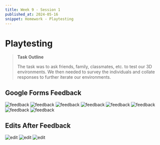 ```yaml
---
title: Week 9 - Session 1
published_at: 2024-05-16
snippet: Homework - Playtesting
---
```

# Playtesting
>**Task Outline**
>
> The task was to ask friends, family, classmates, etc. to test our 3D environments. We then needed to survey the individuals and collate responses to further iterate our environments.

## Google Forms Feedback
![feedback](/W9/feedback1.png)
![feedback](/W9/feedback2.png)
![feedback](/W9/feedback3.png)
![feedback](/W9/feedback4.png)
![feedback](/W9/feedback5.png)
![feedback](/W9/feedback6.png)
![feedback](/W9/feedback7.png)
![feedback](/W9/feedback8.png)

## Edits After Feedback
![edit](/W9/2playtest1.png)
![edit](/W9/2playtest2.png)
![edit](/W9/2playtest3.png)